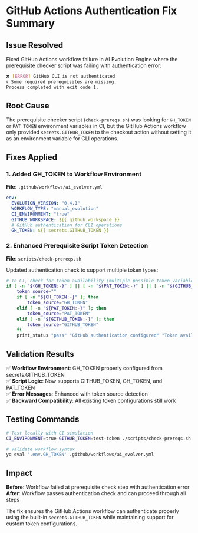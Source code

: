 # GitHub Actions Authentication Fix Summary

## Issue Resolved

Fixed GitHub Actions workflow failure in AI Evolution Engine where the prerequisite checker script was failing with authentication error:

```bash
❌ [ERROR] GitHub CLI is not authenticated
💀 Some required prerequisites are missing.
Process completed with exit code 1.
```

## Root Cause

The prerequisite checker script (`check-prereqs.sh`) was looking for `GH_TOKEN` or `PAT_TOKEN` environment variables in CI, but the GitHub Actions workflow only provided `secrets.GITHUB_TOKEN` to the checkout action without setting it as an environment variable for CLI operations.

## Fixes Applied

### 1. Added GH_TOKEN to Workflow Environment

**File**: `.github/workflows/ai_evolver.yml`

```yaml
env:
  EVOLUTION_VERSION: "0.4.1"
  WORKFLOW_TYPE: "manual_evolution"
  CI_ENVIRONMENT: "true"
  GITHUB_WORKSPACE: ${{ github.workspace }}
  # GitHub authentication for CLI operations
  GH_TOKEN: ${{ secrets.GITHUB_TOKEN }}
```

### 2. Enhanced Prerequisite Script Token Detection

**File**: `scripts/check-prereqs.sh`

Updated authentication check to support multiple token types:

```bash
# In CI, check for token availability (multiple possible token variables)
if [ -n "${GH_TOKEN:-}" ] || [ -n "${PAT_TOKEN:-}" ] || [ -n "${GITHUB_TOKEN:-}" ]; then
    token_source=""
    if [ -n "${GH_TOKEN:-}" ]; then
        token_source="GH_TOKEN"
    elif [ -n "${PAT_TOKEN:-}" ]; then
        token_source="PAT_TOKEN"
    elif [ -n "${GITHUB_TOKEN:-}" ]; then
        token_source="GITHUB_TOKEN"
    fi
    print_status "pass" "GitHub authentication configured" "Token available in environment ($token_source)"
```

## Validation Results

✅ **Workflow Environment**: GH_TOKEN properly configured from secrets.GITHUB_TOKEN  
✅ **Script Logic**: Now supports GITHUB_TOKEN, GH_TOKEN, and PAT_TOKEN  
✅ **Error Messages**: Enhanced with token source detection  
✅ **Backward Compatibility**: All existing token configurations still work  

## Testing Commands

```bash
# Test locally with CI simulation
CI_ENVIRONMENT=true GITHUB_TOKEN=test-token ./scripts/check-prereqs.sh adaptive

# Validate workflow syntax
yq eval '.env.GH_TOKEN' .github/workflows/ai_evolver.yml
```

## Impact

**Before**: Workflow failed at prerequisite check step with authentication error  
**After**: Workflow passes authentication check and can proceed through all steps

The fix ensures the GitHub Actions workflow can authenticate properly using the built-in `secrets.GITHUB_TOKEN` while maintaining support for custom token configurations.
